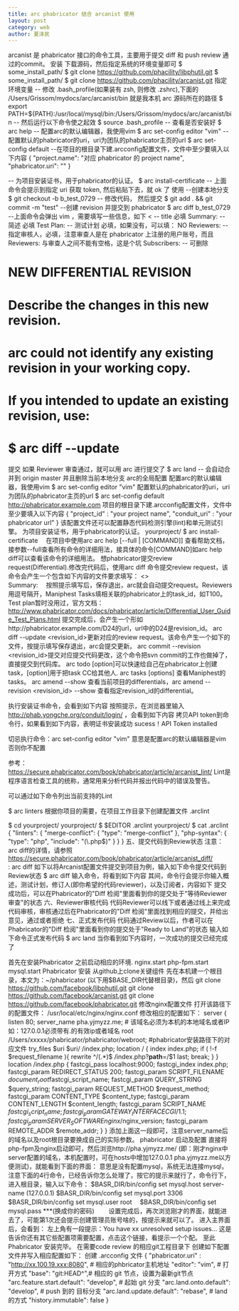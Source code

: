 ```yaml
---
title: arc phabricator 结合 arcanist 使用
layout: post
category: web
author: 夏泽民
---
```

arcanist 是 phabricator 接口的命令工具，主要用于提交 diff 和 push review 通过的commit。
安装
下载源码，然后指定系统的环境变量即可
$ some_install_path/ $ git clone https://github.com/phacility/libphutil.git
$ some_install_path/ $ git clone https://github.com/phacility/arcanist.git
指定环境变量
-- 修改 .bash_profile(如果装有 zsh, 则修改 .zshrc),下面的 /Users/Grissom/mydocs/arc/arcanist/bin 就是我本机 arc 源码所在的路径
$ export PATH=${PATH}:/usr/local/mysql/bin:/Users/Grissom/mydocs/arc/arcanist/bin
-- 然后运行以下命令使之起效 
$ source .bash_profile 
-- 查看是否安装好
$ arc help
-- 配置arc的默认编辑器，我使用vim
$ arc set-config editor "vim"
--配置默认的phabricator的uri，uri为团队的phabricator主页的url
$ arc set-config default <your phabricator uri>
--在项目的根目录下建.arcconfig配置文件，文件中至少要填入以下内容
{
  "project.name": "对应 phabricator 的 project name",
  "phabricator.uri": "<your phabricator uri>"
}

-- 为项目安装证书，用于phabricator的认证。
$ arc install-certificate
-- 上面命令会提示到指定 uri 获取 token, 然后粘贴下去，就 ok 了
使用
--创建本地分支
$ git checkout -b b_test_0729
-- 修改代码， 然后提交
$ git add . && git commit -m "test"
--创建 revision 并提交到 phabricator
$ arc diff b_test_0729
--上面命令会弹出 vim ，需要填写一些信息，如下
<<Replace this line with your revision title>  -- title 必填
Summary:  -- 简述 必填
Test Plan:  -- 测试计划 必填，如果没有，可以填： NO
Reviewers:  -- 指定审核人，必填，注意审查人是在 phabricator 上注册的用户账号，而且 Reviewers: 与审查人之间不能有空格，这是个坑
Subscribers: -- 可删除
 # NEW DIFFERENTIAL REVISION
 # Describe the changes in this new revision.
 #
 # arc could not identify any existing revision in your working copy.
 # If you intended to update an existing revision, use:
 #
 #   $ arc diff --update <revision>
提交
如果 Reviewer 审查通过，就可以用 arc 进行提交了
$ arc land  -- 会自动合并到 origin master 并且删除当前本地分支
arc的全局配置
配置arc的默认编辑器，我使用vim
$ arc set-config editor "vim"
配置默认的phabricator的uri，uri为团队的phabricator主页的url
$ arc set-config default http://phabricator.example.com
项目的根目录下建.arcconfig配置文件，文件中至少要填入以下内容
{
  "project_id" : "your project name",
  "conduit_uri" : "your phabricator url"
}
该配置文件还可以配置静态代码检测引擎(lint)和单元测试引擎。
为项目安装证书，用于phabricator的认证。
yourproject/ $ arc install-certificate
　在项目中使用arc
arc help [--full | [COMMAND]] 查看帮助文档，接参数--full查看所有命令的详细用法，接具体的命令[COMMAND]如arc help diff可以查看该命令的详细用法。
想phabricator提交review request(Differential).修改完代码后，使用arc diff <path>命令提交review request，该命令会产生一个包含如下内容的文件要求填写：
<<Enter Revision Title>>         
Summary:
　按照提示填写后，保存退出，arc就会自动提交request。Reviewers用逗号隔开，Maniphest Tasks填相关联的phabricator上的task_id，如T100。Test plan暂时没用过，官方文档：http://www.phabricator.com/docs/phabricator/article/Differential_User_Guide_Test_Plans.html
提交完成后，会产生一个形如http://phabricator.example.com/D24的url，url中的D24是revision_id。
arc diff --update <revision_id>更新对应的review request。该命令产生一个如下的文件，按提示填写保存退出，arc会提交更新。
arc commit --revision <revision_id>提交对应提交代码更改，这个命令把svn commit的工作也做掉了，直接提交到代码库。
arc todo <description> [option]可以快速给自己在phabricator上创建task，[option]用于把task CC给其他人.
arc tasks [options] 查看Maniphest的tasks。
arc amend --show 查看当前项目的differentials，arc amend --revision <revision_id> --show 查看指定revision_id的differential。

执行安装证书命令，会看到如下内容
按照提示，在浏览器里输入 http://phab.yongche.org/conduit/login/ ，会看到如下内容
拷贝API token到命令行，如果看到如下内容，表明证书安装成功
sucess！API Token installed

 切忌执行命令：arc set-config editor "vim"  意思是配置arc的默认编辑器是vim 否则你不配置 
 
参考：
https://secure.phabricator.com/book/phabricator/article/arcanist_lint/
Lint是程序语言检查工具的统称，通常用来分析代码并报出代码中的错误及警告。

可以通过如下命令列出当前支持的Lint

$ arc linters
根据你项目的需要，在项目工作目录下创建配置文件 .arclint

$ cd yourproject/
yourproject/ $ $EDITOR .arclint
yourproject/ $ cat .arclint
{
    "linters": {
        "merge-conflict": {
            "type": "merge-conflict"
        },
        "php-syntax": {
            "type": "php",
            "include": "(\\.php$)"
        }
    }
}
五、提交代码到Review状态
注意：arc diff的详情，请参照 https://secure.phabricator.com/book/phabricator/article/arcanist_diff/  
: arc diff
如下以将Arcanist配置文件提交到项目为例，输入如下命令提交代码到Review状态
$ arc diff
输入命令，将看到如下内容
其间，命令行会提示你输入概述，测试计划，修订人(即你希望的代码reviewer)，以及订阅者，内容如下
提交成功后，可以在Phabricator的"Diff 检阅"里面看到你的提交处于"等待Reviewer审查"的状态
六、Reviewer审核代码
代码Reviewer可以线下或者通过线上来完成代码审核，审核通过后在Phabricator的"Diff 检阅"里面找到相应的提交，并给出意见，通过或者拒绝
七、正式发布代码
代码通过Review以后，作者可以在Phabricator的"Diff 检阅"里面看到你的提交处于"Ready to Land"的状态
输入如下命令正式发布代码
$ arc land
当你看到如下内容时，一次成功的提交已经完成了

首先在安装Phabricator 之前启动相应的环境.
nginx.start
php-fpm.start
mysql.start
Phabricator 安装
从github上clone关键组件
先在本机建一个根目录，本文为：~/phabricator (以下用$BASE_DIR代替根目录)，然后
git clone https://github.com/facebook/libphutil.git
git clone https://github.com/facebook/arcanist.git
git clone https://github.com/facebook/phabricator.git
修改nginx配置文件
打开该路径下的配置文件：
/usr/local/etc/nginx/nginx.conf
修改相应的配置如下：
server {
  listen 80;
  server_name pha.yjmyzz.me; # 该域名必须为本机的本地域名或者IP如：127.0.0.1必须带有.的有效ip或者域名
  root      /Users/xxxxx/phabricator/phabricator/webroot; #phabricator安装路径下的对应文件
  try_files $uri $uri/ /index.php;
  location / {
     index   index.php;
     if ( !-f $request_filename ){
       rewrite ^/(.*)$ /index.php?__path__=/$1 last;
       break;
     }
  }
  location /index.php {
    fastcgi_pass   localhost:9000;
    fastcgi_index   index.php;
    fastcgi_param  REDIRECT_STATUS    200;
    fastcgi_param  SCRIPT_FILENAME    $document_root$fastcgi_script_name;
    fastcgi_param  QUERY_STRING       $query_string;
    fastcgi_param  REQUEST_METHOD     $request_method;
    fastcgi_param  CONTENT_TYPE       $content_type;
    fastcgi_param  CONTENT_LENGTH     $content_length;
    fastcgi_param  SCRIPT_NAME        $fastcgi_script_name;
    fastcgi_param  GATEWAY_INTERFACE  CGI/1.1;
    fastcgi_param  SERVER_SOFTWARE    nginx/$nginx_version;
    fastcgi_param  REMOTE_ADDR        $remote_addr;
  }
}
添加上面这一段即可，注意server_name后的域名以及root根目录要换成自己的实际参数。
phabricator 启动及配置
直接将php-fpm及nginx启动即可，然后浏览http://pha.yjmyzz.me/ (即：刚才nginx中server配置的域名，本机配置时，可在hosts中增加127.0.0.1 pha.yjmyzz.me以方便测试)，就能看到下面的界面：
意思是没有配置mysql，系统无法连接mysql，注意下面的4行命令，已经告诉你怎么处理了，按它的提示来就行了，命令行下，进入根目录，输入以下命令：
$BASR_DIR/bin/config set mysql.host server-name (127.0.0.1)
$BASR_DIR/bin/config set mysql.port 3306　
$BASR_DIR/bin/config set mysql.user root　
$BASR_DIR/bin/config set mysql.pass ***(换成你的密码)　　
设置完成后，再次浏览刚才的界面，就能进去了，可能第1次还会提示创建管理员账号啥的，按提示来就可以了。
进入主界面后，会看到：
左上角有一段提示：You have xx unresolved setup issues... 这是告诉你还有其它些配置项需要配置，点击这个链接，看提示一个个配。
至此 Phabricator 安装完毕。
在需要code review 的相应git工程目录下 创建如下配置文件并写入相应配置如下：
创建 .arcconfig 文件
{
  "phabricator.uri" : "http://xx.100.19.xxx:8080", # 相应的phbricator主机地址
  "editor": "vim", # 打开方式
  "base": "git:HEAD^",# 相应的 git 节点，设置为最新git节点
  "arc.feature.start.default": "develop", # 起始 git 分支
  "arc.land.onto.default": "develop", # push 到的 目标分支
  "arc.land.update.default": "rebase", # land 的方式
  "history.immutable": false
}
<!-- more -->
